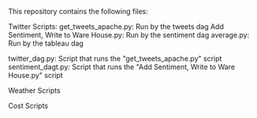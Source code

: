 This repository contains the following files: 

Twitter Scripts: 
get_tweets_apache.py: Run by the tweets dag
Add Sentiment, Write to Ware House.py: Run by the sentiment dag
average.py: Run by the tableau dag

twitter_dag.py:  Script that runs the "get_tweets_apache.py" script
sentiment_dagt.py: Script that runs the "Add Sentiment, Write to Ware House.py" script


Weather Scripts

Cost Scripts
